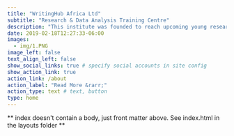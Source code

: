 ```yaml
---
title: "WritingHub Africa Ltd"
subtitle: "Research & Data Analysis Training Centre"
description: "This institute was founded to reach upcoming young researchers. All researchers who might need assistance in the academic world. Assistance in proposal writing and research mapping, data analyses, academic publication in peer reviewed academic journals"
date: 2019-02-18T12:27:33-06:00
images:
  - img/1.PNG
image_left: false
text_align_left: false
show_social_links: true # specify social accounts in site config
show_action_link: true
action_link: /about
action_label: "Read More &rarr;"
action_type: text # text, button
type: home
---
```


** index doesn't contain a body, just front matter above.
See index.html in the layouts folder **
